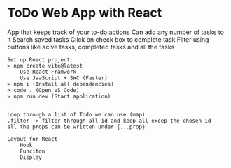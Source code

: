 # ToDo Web App with React

App that keeps track of your to-do actions
		Can add any number of tasks to it
		Search saved tasks
		Click on check box to complete task
		Filter using buttons like acive tasks, completed tasks and all the tasks


	Set up React project:
	> npm create vite@latest
		Use React Framwork
		Use JaaScript + SWC (Faster)
	> npm i (Install all dependencies)
	> code . (Open VS Code)
	> npm run dev (Start application)


	Loop through a list of Todo we can use (map)
	.filter -> filter through all id and keep all excep the chosen id
	all the props can be written under {...prop}

	Layout for React 
		Hook
		Funciton
		Display
